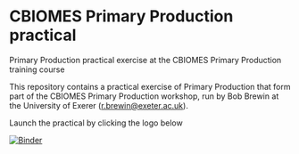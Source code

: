 # CBIOMES Primary Production practical

Primary Production practical exercise at the  CBIOMES Primary Production training course

This repository contains a practical exercise of Primary Production that form part of the CBIOMES Primary Production workshop, run by Bob Brewin at the University of Exerer (r.brewin@exeter.ac.uk).

Launch the practical by clicking the logo below

[![Binder](https://mybinder.org/badge_logo.svg)](https://mybinder.org/v2/gh/rjbrewin/TPSF_PP/HEAD)
